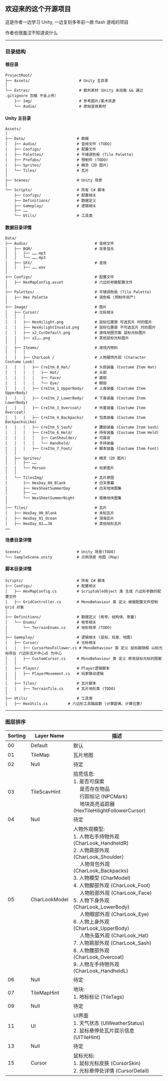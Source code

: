 ## 欢迎来的这个开源项目

这是作者一边学习 Unity, 一边复刻多年前一款 flash 游戏的项目

作者也很羞涩不知道说什么

---
### 目录结构
#### 根目录

``` test
ProjectRoot/
├── Assets/                      # Unity 主目录
│
└── Extras/                      # 额外素材（Unity 未加载 && 通过 .gitignore 忽略 不会上传）
    ├── Img/                     # 参考图片/美术资源
    └── Audio/                   # 原始音效素材
```

#### Unity 主目录

``` test
Assets/
│
├── Data/                       # 数据
│   ├── Audio/                  # 音频文件 (TODO)
│   ├── Configs/                # 配置文件
│   ├── Palettes/               # 平铺调色板 (Tile Palette)
│   ├── Prefabs/                # 预制件 (TODO)
│   ├── Sprites/                # 精灵（2D 图片）
│   └── Tiles/                  # 瓦片
│
├── Scenes/                     # Unity 场景
│
└── Scripts/                    # 所有 C# 脚本
    ├── Configs/                # 配置相关
    ├── Definitions/            # 数据定义 
    ├── Gameplay/               # 逻辑相关
    ├── ……
    └── Utils/                  # 工具类
```


#### 数据目录详情

``` test
Data/ 
├── Audio/                              # 音频文件
│   ├── BGM/                            # 背景音乐
│   │   ├── …….mp3
│   │   └── …….mp3
│   ├── SFX/                            # 音效
│   │   ├── …….wav
│
├── Configs/                            # 配置文件
│   ├── HexMapConfig.asset              # 六边形参数配置文件
│
├── Palettes/                           # 平铺调色板 (Tile Palette)
│   ├── Hex Palette                     # 调色板 (预制件资产)
│
├── Image/                              # 图片
│   ├── Cursor/                         # 光标相关
│   │   │
│   │   ├── HexHilight.png              # 鼠标位置是 可选瓦片 时的图片
│   │   ├── HexHilightInvalid.png       # 鼠标位置是 不可选瓦片 时的图片
│   │   ├── x2_CurDefault.png           # 游戏地图页面 鼠标光标图片
│   │   ├── x2…….png                    # 其他鼠标光标图片
│   │
│   ├── Iteams/                         # 游戏内物料
│   │   │
│   │   ├── CharLook /                  # 人物服饰外观 (Character Costume Look)
│   │   │   ├── CreItm_0_Hat/           # 头部装备 (Costume Item Hat)
│   │   │   │   ├── Hat/                # 头部
│   │   │   │   ├── Face/               # 面部
│   │   │   │   └── Eye/                # 眼部
│   │   │   ├── CreItm_1_UpperBody/     # 上身装备 (Costume Item UpperBody)
│   │   │   ├── CreItm_2_LowerBody/     # 下身装备 (Costume Item LowerBody)
│   │   │   ├── CreItm_3_Overcoat/      # 外套装备 (Costume Item Overcoat)
│   │   │   ├── CreItm_4_Backpacks/     # 包类装备 (Costume Item BackpacksLike)
│   │   │   ├── CreItm_5_Sash/          # 腰部装备 (Costume Item Sash)
│   │   │   ├── CreItm_6_Held/          # 持有装备 (Costume Item Held)
│   │   │   │   ├── CanShoulder/        # 可肩背
│   │   │   │   └── Handheld/           # 手持装备
│   │   │   ├── CreItm_7_Foot/          # 脚本装备 (Costume Item Foot)
│   │
│   ├── Sprites/                        # 精灵（2D 图片）
│   │   ├── ……
│   │   └── Person                      # 玩家图片
│   │
│   └── TilesImg/                       # 瓦片原图
│       ├── HexDay_00_Blank             # 白天黑幕
│       ├── HexSheetSummerDay           # 白天地块图集
│       ├── ……
│       └── HexSheetSummerNight         # 夜晚地块图集
│
│── Tiles/                              # 瓦片
│   ├── HexDay_00_Blank                 # 未知瓦片
│   ├── HexDay_01_Ocean                 # 深海瓦片
│   ├── HexDay_02……36                   # 其他地形瓦片
……
```

#### 场景目录详情

``` test
Scenes/                         # Unity 场景(TODO)
└── SampleScene.unity           # 示例场景 地图 (Map)
```

#### 脚本目录详情
``` test
Scripts/                        # 所有 C# 脚本
├── Configs/                    # 配置相关
│   ├── HexMapConfig.cs         # ScriptableObject 类 生成 六边形参数的配置文件
│   ├── GridController.cs       # MonoBehaviour 类 定义 根据配置文件控制 Grid 对象
│
├── Definitions/                # 数据定义 (枚举、结构体、常量)
│   └── Enums/                  # 枚举相关
│       └── TerrainEnums.cs     # 地形枚举 (TODO)
│   
├── Gameplay/                   # 逻辑相关 (鼠标、玩家、地图)
│   ├── Cursor/                 # 光标相关
│   │   ├── CursorhexFollower.cs # MonoBehaviour 类 定义 鼠标跟随框 以标光标所在 六边形瓦片中心点 为中心
│   │   ├── CustomCursor.cs     # MonoBehaviour 类 定义 修改鼠标光标的图案
│   │
│   ├── Player/                 # Player逻辑脚本
│   │   ├── PlayerMovement.cs   # 玩家移动逻辑
│   │
│   ├── Tiles/                  # 瓦片脚本
│   │   ├── TerrainTile.cs      # 瓦片地形类 (TODO)
│
├── Utils/                      # 工具类
│   ├── HexUtils.cs         # 六边形工具箱函数 (计算距离、计算位置)
```

---

### 图层排序
<!-- #region Sorting Layer (排序图层) -->
| Sorting | Layer Name | 描述 |
| ---- | ---- | ---- |
| 00 | Default | 默认 |
| 01 | TileMap | 瓦片地图 |
| 02 | Null | 待定 |
| 03 | TileScavHint | 拾荒信息: <br> 1. 是否可探索 <br>&emsp; 是否存在物品 <br>&emsp; 行踪标记 (NPCMark) <br>&emsp; 地块高亮追踪器 (HexTileHilightFollowerCursor) |
| 04 | Null | 待定 |
| 05 | CharLookModel | 人物外观模型:<br> 1. 人物右手持物外观(CharLook_HandheldR) <br> 2. 人物肩部外观 (CharLook_Shoulder) <br>&emsp; 人物背包外观 (CharLook_Backpacks) <br> 3. 人物模型 (CharModel) <br> 4. 人物脚部外观 (CharLook_Foot) <br>&emsp; 人物脸部外观 (CharLook_Face) <br> 5. 人物下身外观 (CharLook_LowerBody) <br>&emsp; 人物眼部外观 (CharLook_Eye) <br> 6. 人物上身外观 (CharLook_UpperBody) <br>&emsp; 人物头盔外观 (CharLook_Hat) <br> 7. 人物肩部外观 (CharLook_Sash) <br> 8. 人物腰部外观 (CharLook_Overcoat) <br> 9. 人物左手持物外观 (CharLook_HandheldL) |
| 06 | Null | 待定 |
| 07 | TileMapHint | 地块: <br> 1. 地标标记 (TileTags) |
| 09 | Null | 待定 |
| 11 | UI | UI界面 <br> 1. 天气状态 (UIWeatherStatus) <br> 2. 鼠标悬停处瓦片提示信息 (UITileHint) |
| 13 | Null | 待定 |
| 15 | Cursor | 鼠标光标: <br> 1. 鼠标光标皮肤 (CursorSkin) <br> 2. 光标悬停处详情 (CursorDetail)|
<!-- #endregion -->